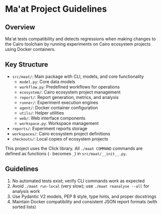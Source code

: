 # Ma'at Project Guidelines

## Overview

Ma'at tests compatibility and detects regressions when making changes to the Cairo toolchain by
running experiments on Cairo ecosystem projects using Docker containers.

## Key Structure

- `src/maat/`: Main package with CLI, models, and core functionality
    - `model.py`: Core data models
    - `workflow.py`: Predefined workflows for operations
    - `ecosystem/`: Cairo ecosystem project management
    - `report/`: Report generation, metrics, and analysis
    - `runner/`: Experiment execution engines
    - `agent/`: Docker container configuration
    - `utils/`: Helper utilities
    - `web/`: Web interface components
    - `workspace.py`: Workspace management
- `reports/`: Experiment reports storage
- `workspaces/`: Cairo ecosystem project definitions
- `checkouts/`: Local copies of ecosystem projects

This project uses the Click library.
All `./maat COMMAND` commands are defined as functions (`-` becomes `_`) in `src/maat/__init__.py`.

## Guidelines

1. No automated tests exist; verify CLI commands work as expected
2. Avoid `./maat run-local` (very slow); use `./maat reanalyse --all` for analysis work
3. Use Pydantic V2 models, PEP 8 style, type hints, and proper docstrings
4. Maintain Docker compatibility and consistent JSON report formats (with sorted lists)
